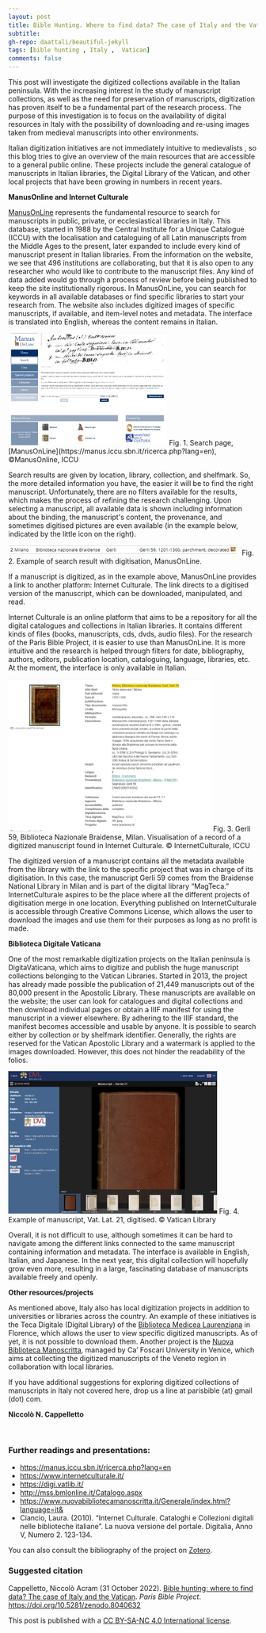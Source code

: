 ```yaml
---
layout: post
title: Bible Hunting. Where to find data? The case of Italy and the Vatican
subtitle:
gh-repo: daattali/beautiful-jekyll
tags: [bible hunting , Italy ,  Vatican]
comments: false
---
```


This post will investigate the digitized collections available in the Italian peninsula. With the increasing interest in the study of  manuscript collections, as well as the need for preservation of manuscripts, digitization has proven itself to be a fundamental part of the research process. The purpose of this investigation is to focus on the availability of digital resources in Italy with the possibility  of downloading and re-using images taken from medieval manuscripts into other environments.

Italian digitization initiatives are not immediately intuitive to medievalists , so this blog tries to give an overview of the main resources that are accessible to a general public online. These projects include the general catalogue of manuscripts in Italian libraries, the Digital Library of the Vatican, and other local projects that have been growing in numbers in recent years.

**ManusOnline and Internet Culturale**

[ManusOnLine](https://manus.iccu.sbn.it/index.php) represents the fundamental resource to search for manuscripts in public, private, or ecclesiastical libraries in Italy. This database, started in 1988 by the Central Institute for a Unique Catalogue (ICCU) with the localisation and cataloguing of all Latin manuscripts from the Middle Ages to the present, later expanded to include every kind of manuscript present in Italian libraries. From the information on the website, we see that 496 institutions are collaborating, but that it is also open to any researcher who would like to contribute to the manuscript files. Any kind of data added would go through a process of review before being published to keep the site institutionally rigorous. In ManusOnLine, you can search for keywords in all available  databases or find specific libraries to start your research from. The website also includes digitized images of specific manuscripts, if available, and item-level notes and metadata. The interface is translated into English, whereas the content remains in Italian.

<img src="/assets/manusonline.png" style="zoom:50%"/>
Fig. 1. Search page, [ManusOnLine](https://manus.iccu.sbn.it/ricerca.php?lang=en), ©ManusOnline, ICCU

 Search results are given by location, library, collection, and shelfmark. So, the more detailed information you have, the easier it will be to find the right manuscript. Unfortunately, there are no filters available for the results, which makes the process of refining the research challenging. Upon  selecting a manuscript, all available data is shown including information about the binding, the manuscript's content, the provenance, and sometimes digitised pictures are even available (in the example below, indicated by the little icon on the right). 

<img src="/assets/manussearch.png" style="zoom:50%"/>
Fig. 2. Example of search result with digitisation, ManusOnLine.

If a manuscript is digitized, as in the example above, ManusOnLine provides a link to another platform: Internet Culturale. The link directs to a digitised version of the manuscript, which can be downloaded, manipulated, and read.

Internet Culturale is an online platform that aims to be a repository for all the digital catalogues and collections in Italian libraries. It contains different kinds of files (books, manuscripts, cds, dvds, audio files).  For the research of the Paris Bible Project, it is easier to use than ManusOnLine. It is more intuitive and the research is helped through filters for date, bibliography, authors, editors, publication location, cataloguing, language, libraries, etc. At the moment, the interface is only available in Italian.

<img src="/assets/culturale.png" style="zoom:50%"/>
Fig. 3. Gerli 59, Biblioteca Nazionale Braidense, Milan. Visualisation of a record of a digitized manuscript found in Internet Culturale. © InternetCulturale, ICCU

The digitized version of a manuscript contains all the metadata available from the library with the link to the specific project that was in charge of its digitisation. In this case, the manuscript Gerli 59 comes from the Braidense National Library in Milan and is part of the digital library “MagTeca.” InternetCulturale aspires to be the place where all the different projects of digitisation merge in one location. Everything published on InternetCulturale is accessible through Creative Commons License, which allows the user to download the images and use them for their purposes as long as no profit is made.


**Biblioteca Digitale Vaticana**

One of the most remarkable digitization projects on the Italian peninsula is DigitaVaticana, which aims to digitize and publish the huge manuscript collections belonging to the Vatican Libraries. Started in 2013, the project has already made possible the publication of 21,449 manuscripts out of the 80,000 present in the Apostolic Library. These manuscripts are available on the website; the user can look for catalogues and digital collections and then download individual pages or obtain a IIIF manifest for using the manuscript in a viewer elsewhere. By adhering to the IIIF standard, the manifest becomes accessible and usable by anyone. It is possible to search either by collection or by shelfmark identifier. Generally, the rights are reserved for the Vatican Apostolic Library and a watermark is applied to the images downloaded. However, this does not hinder the readability of the folios.  

<img src="/assets/vaticanlibrary.png" style="zoom:50%"/>
Fig. 4. Example of manuscript, Vat. Lat. 21, digitised. © Vatican Library

Overall, it is not difficult to use, although sometimes it can be hard to navigate among the different links connected to the same manuscript containing information and metadata. The interface is available in English, Italian, and Japanese. In the next year, this digital collection will hopefully grow even more, resulting in a large, fascinating database of manuscripts available freely and openly. 

**Other resources/projects**

As mentioned above, Italy also has  local digitization projects in addition to universities or libraries across the country. An example of these initiatives is the Teca Digitale (Digital Library) of the [Biblioteca Medicea Laurenziana](http://mss.bmlonline.it/Catalogo.aspx) in Florence, which allows the user to view specific digitized manuscripts. As of yet, it is not possible to download them. Another project is the [Nuova Biblioteca Manoscritta](https://www.nuovabibliotecamanoscritta.it/Generale/index.html?language=it&), managed by Ca’ Foscari University in Venice, which aims at collecting the digitized manuscripts of the Veneto region in collaboration with local libraries. 

If you have additional suggestions for exploring digitized collections of manuscripts in Italy not covered here, drop us a line at parisbible (at) gmail (dot) com. 

**Niccolò N. Cappelletto**


<br>

### **Further readings and presentations:**

- https://manus.iccu.sbn.it/ricerca.php?lang=en
- https://www.internetculturale.it/
- https://digi.vatlib.it/
- http://mss.bmlonline.it/Catalogo.aspx
- https://www.nuovabibliotecamanoscritta.it/Generale/index.html?language=it& 
- Ciancio, Laura. (2010). “Internet Culturale. Cataloghi e Collezioni digitali nelle biblioteche italiane”. La nuova versione del portale. Digitalia, Anno V, Numero 2. 123-134.

You can also consult the bibliography of the project on [Zotero](https://www.zotero.org/groups/2466765/paris_bible_project/library).




### **Suggested citation**

Cappelletto, Niccolò Acram (31 October 2022). [Bible hunting: where to find data? The case of Italy and the Vatican](https://parisbible.github.io/2022-10-31--bible-hunting-Italy/). *Paris Bible Project*. https://doi.org/10.5281/zenodo.8040632

This post is published with a [CC BY-SA-NC 4.0 International license](https://creativecommons.org/licenses/by-nc-sa/4.0/).